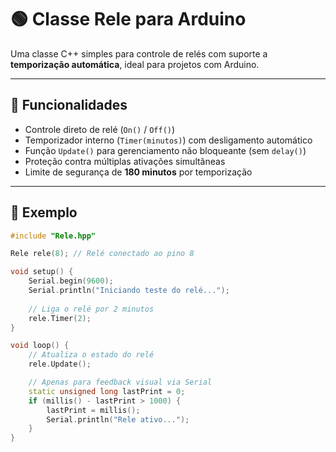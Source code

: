 # 🟢 Classe Rele para Arduino

Uma classe C++ simples para controle de relés com suporte a **temporização automática**, ideal para projetos com Arduino.

---

## 🚀 Funcionalidades

- Controle direto de relé (`On()` / `Off()`)
- Temporizador interno (`Timer(minutos)`) com desligamento automático
- Função `Update()` para gerenciamento não bloqueante (sem `delay()`)
- Proteção contra múltiplas ativações simultâneas
- Limite de segurança de **180 minutos** por temporização

---

## 🧰 Exemplo

```cpp
#include "Rele.hpp"

Rele rele(8); // Relé conectado ao pino 8

void setup() {
    Serial.begin(9600);
    Serial.println("Iniciando teste do relé...");
    
    // Liga o relé por 2 minutos
    rele.Timer(2);
}

void loop() {
    // Atualiza o estado do relé
    rele.Update();

    // Apenas para feedback visual via Serial
    static unsigned long lastPrint = 0;
    if (millis() - lastPrint > 1000) {
        lastPrint = millis();
        Serial.println("Rele ativo...");
    }
}
